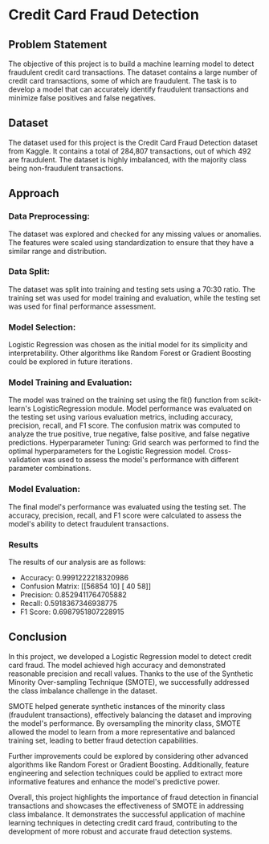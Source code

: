 # Credit Card Fraud Detection
## Problem Statement
The objective of this project is to build a machine learning model to detect fraudulent credit card transactions. The dataset contains a large number of credit card transactions, some of which are fraudulent. The task is to develop a model that can accurately identify fraudulent transactions and minimize false positives and false negatives.

## Dataset
The dataset used for this project is the Credit Card Fraud Detection dataset from Kaggle. It contains a total of 284,807 transactions, out of which 492 are fraudulent. The dataset is highly imbalanced, with the majority class being non-fraudulent transactions.

## Approach
### Data Preprocessing: 
The dataset was explored and checked for any missing values or anomalies. The features were scaled using standardization to ensure that they have a similar range and distribution.

### Data Split: 
The dataset was split into training and testing sets using a 70:30 ratio. The training set was used for model training and evaluation, while the testing set was used for final performance assessment.

### Model Selection: 
Logistic Regression was chosen as the initial model for its simplicity and interpretability. Other algorithms like Random Forest or Gradient Boosting could be explored in future iterations.

### Model Training and Evaluation:

The model was trained on the training set using the fit() function from scikit-learn's LogisticRegression module.
Model performance was evaluated on the testing set using various evaluation metrics, including accuracy, precision, recall, and F1 score.
The confusion matrix was computed to analyze the true positive, true negative, false positive, and false negative predictions.
Hyperparameter Tuning: Grid search was performed to find the optimal hyperparameters for the Logistic Regression model. Cross-validation was used to assess the model's performance with different parameter combinations.

### Model Evaluation: 
The final model's performance was evaluated using the testing set. The accuracy, precision, recall, and F1 score were calculated to assess the model's ability to detect fraudulent transactions.
### Results
The results of our analysis are as follows:

- Accuracy: 0.9991222218320986
- Confusion Matrix: [[56854    10]
                     [   40    58]]
- Precision: 0.8529411764705882
- Recall: 0.5918367346938775
- F1 Score: 0.6987951807228915
## Conclusion
In this project, we developed a Logistic Regression model to detect credit card fraud. The model achieved high accuracy and demonstrated reasonable precision and recall values. Thanks to the use of the Synthetic Minority Over-sampling Technique (SMOTE), we successfully addressed the class imbalance challenge in the dataset.

SMOTE helped generate synthetic instances of the minority class (fraudulent transactions), effectively balancing the dataset and improving the model's performance. By oversampling the minority class, SMOTE allowed the model to learn from a more representative and balanced training set, leading to better fraud detection capabilities.

Further improvements could be explored by considering other advanced algorithms like Random Forest or Gradient Boosting. Additionally, feature engineering and selection techniques could be applied to extract more informative features and enhance the model's predictive power.

Overall, this project highlights the importance of fraud detection in financial transactions and showcases the effectiveness of SMOTE in addressing class imbalance. It demonstrates the successful application of machine learning techniques in detecting credit card fraud, contributing to the development of more robust and accurate fraud detection systems.

